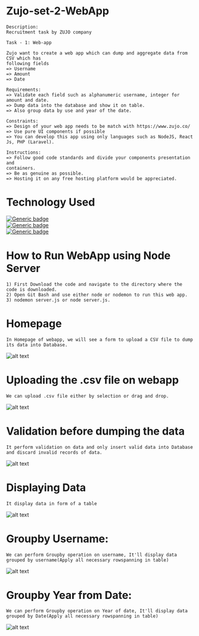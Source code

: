 # Zujo-set-2-WebApp
```
Description:
Recruitment task by ZUJO company

Task - 1: Web-app

Zujo want to create a web app which can dump and aggregate data from CSV which has
following fields
=> Username
=> Amount
=> Date

Requirements:
=> Validate each field such as alphanumeric username, integer for amount and date.
=> Dump data into the database and show it on table.
=> Also group data by use and year of the date.

Constraints:
=> Design of your web app needs to be match with https://www.zujo.co/
=> Use pure UI components if possible
=> You can develop this app using only languages such as NodeJS, React Js, PHP (Laravel).

Instructions:
=> Follow good code standards and divide your components presentation and
containers.
=> Be as genuine as possible.
=> Hosting it on any free hosting platform would be appreciated.
```
# Technology Used
[![Generic badge](https://img.shields.io/badge/JS-NodeJS-<COLOR>.svg)](https://shields.io/)<br>
[![Generic badge](https://img.shields.io/badge/DB-MongoDB-<COLOR>.svg)](https://shields.io/)<br>
[![Generic badge](https://img.shields.io/badge/HTML-CSS-<COLOR>.svg)](https://shields.io/)

# How to Run WebApp using Node Server
```
1) First Download the code and navigate to the directory where the code is downloaded.
2) Open Git Bash and use either node or nodemon to run this web app.
3) nodemon server.js or node server.js.
```

# Homepage
```
In Homepage of webapp, we will see a form to upload a CSV file to dump its data into Database.
```
![alt text](https://i.ibb.co/BgkXFLp/Screenshot-360.png)

# Uploading the .csv file on webapp
```
We can upload .csv file either by selection or drag and drop.
```
![alt text](https://i.ibb.co/GF41GrY/Screenshot-361.png)

# Validation before dumping the data 
```
It perform validation on data and only insert valid data into Database and discard invalid records of data.
```
![alt text](https://i.ibb.co/YcgwNWd/Screenshot-358.png" )

# Displaying Data
```
It display data in form of a table
```
![alt text](https://i.ibb.co/tcZd0dY/Screenshot-357.png)

# Groupby Username:
```
We can perform Groupby operation on username, It'll display data grouped by username(Apply all necessary rowspanning in table)
```
![alt text](https://i.ibb.co/zRZK4Ny/Screenshot-356.png)

# Groupby Year from Date:
```
We can perform Groupby operation on Year of date, It'll display data grouped by Date(Apply all necessary rowspanning in table)
```
![alt text](https://i.ibb.co/bFvV2Br/Screenshot-355.png)
